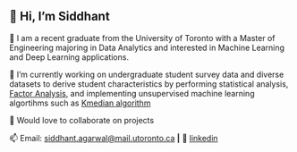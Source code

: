 ## 👋 Hi, I’m Siddhant

👀 I am a recent graduate from the University of Toronto with a Master of Engineering majoring in Data Analytics and interested in Machine Learning and Deep Learning applications.

🌱 I’m currently working on undergraduate student survey data and diverse datasets to derive student characteristics by performing statistical analysis, [Factor Analysis][factor], and implementing unsupervised machine learning algortihms such as [Kmedian algorithm][kmedian]

💬 Would love to collaborate on projects

📫 Email: siddhant.agarwal@mail.utoronto.ca **|** 
👔 [linkedin][linkedin]

[linkedin]: https://www.linkedin.com/in/siddhant-agarwal-uoft/
[kmedian]: https://github.com/Siddhantmest/Kmedian.git
[factor]: https://github.com/Siddhantmest/factor-analysis.git

